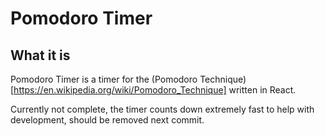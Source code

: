 # Pomodoro Timer

## What it is

Pomodoro Timer is a timer for the (Pomodoro Technique)[https://en.wikipedia.org/wiki/Pomodoro_Technique] written in React.

Currently not complete, the timer counts down extremely fast to help with development, should be removed next commit. 
